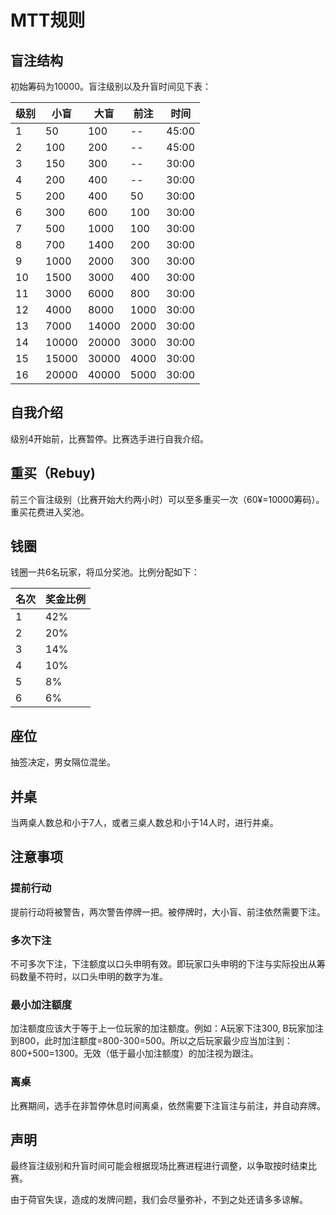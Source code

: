 # MTT规则
## 盲注结构
初始筹码为10000。盲注级别以及升盲时间见下表：

| 级别 | 小盲  | 大盲  | 前注 | 时间  |
|-------|-------|-------|------|-------|
| 1     | 50    | 100   | --   | 45:00 |
| 2     | 100   | 200   | --   | 45:00 |
| 3     | 150   | 300   | --   | 30:00 |
| 4     | 200   | 400   | --   | 30:00 |
| 5     | 200   | 400   | 50   | 30:00 |
| 6     | 300   | 600   | 100  | 30:00 |
| 7     | 500   | 1000  | 100  | 30:00 |
| 8     | 700   | 1400  | 200  | 30:00 |
| 9     | 1000  | 2000  | 300  | 30:00 |
| 10    | 1500  | 3000  | 400  | 30:00 |
| 11    | 3000  | 6000  | 800  | 30:00 |
| 12    | 4000  | 8000  | 1000 | 30:00 |
| 13    | 7000  | 14000 | 2000 | 30:00 |
| 14    | 10000 | 20000 | 3000 | 30:00 |
| 15    | 15000 | 30000 | 4000 | 30:00 |
| 16    | 20000 | 40000 | 5000 | 30:00 |

## 自我介绍
级别4开始前，比赛暂停。比赛选手进行自我介绍。
## 重买（Rebuy)
前三个盲注级别（比赛开始大约两小时）可以至多重买一次（60¥=10000筹码）。重买花费进入奖池。
## 钱圈
钱圈一共6名玩家，将瓜分奖池。比例分配如下：

| 名次 | 奖金比例 |
|------|----------|
| 1    | 42%      |
| 2    | 20%      |
| 3    | 14%      |
| 4    | 10%      |
| 5    |  8%      |
| 6    |  6%      |


## 座位
抽签决定，男女隔位混坐。
## 并桌
当两桌人数总和小于7人，或者三桌人数总和小于14人时，进行并桌。
## 注意事项
### 提前行动

提前行动将被警告，两次警告停牌一把。被停牌时，大小盲、前注依然需要下注。

### 多次下注
不可多次下注，下注额度以口头申明有效。即玩家口头申明的下注与实际投出从筹码数量不符时，以口头申明的数字为准。

### 最小加注额度
加注额度应该大于等于上一位玩家的加注额度。例如：A玩家下注300, B玩家加注到800，此时加注额度=800-300=500。所以之后玩家最少应当加注到：800+500=1300。无效（低于最小加注额度）的加注视为跟注。

### 离桌
比赛期间，选手在非暂停休息时间离桌，依然需要下注盲注与前注，并自动弃牌。
## 声明
最终盲注级别和升盲时间可能会根据现场比赛进程进行调整，以争取按时结束比赛。

由于荷官失误，造成的发牌问题，我们会尽量弥补，不到之处还请多多谅解。
